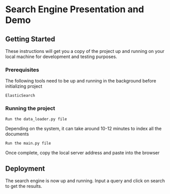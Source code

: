# Search Engine Presentation and Demo

## Getting Started

These instructions will get you a copy of the project up and running on your local machine for development and testing purposes. 

### Prerequisites

The following tools need to be up and running in the background before initializing project

```
ElasticSearch
```

### Running the project

```
Run the data_loader.py file
```

Depending on the system, it can take around 10-12 minutes to index all the documents

```
Run the main.py file
```

Once complete, copy the local server address and paste into the browser

## Deployment

The search engine is now up and running. Input a query and click on search to get the results.

